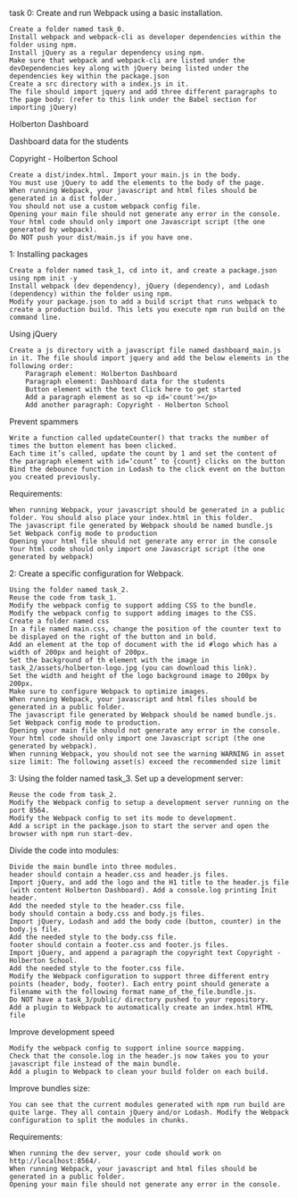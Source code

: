 task 0:
Create and run Webpack using a basic installation.

    Create a folder named task_0.
    Install webpack and webpack-cli as developer dependencies within the folder using npm.
    Install jQuery as a regular dependency using npm.
    Make sure that webpack and webpack-cli are listed under the devDependencies key along with jQuery being listed under the dependencies key within the package.json
    Create a src directory with a index.js in it.
    The file should import jquery and add three different paragraphs to the page body: (refer to this link under the Babel section for importing jQuery)

Holberton Dashboard

Dashboard data for the students

Copyright - Holberton School

    Create a dist/index.html. Import your main.js in the body.
    You must use jQuery to add the elements to the body of the page.
    When running Webpack, your javascript and html files should be generated in a dist folder.
    You should not use a custom webpack config file.
    Opening your main file should not generate any error in the console.
    Your html code should only import one Javascript script (the one generated by webpack).
    Do NOT push your dist/main.js if you have one.


1:
Installing packages

    Create a folder named task_1, cd into it, and create a package.json using npm init -y
    Install webpack (dev dependency), jQuery (dependency), and Lodash (dependency) within the folder using npm.
    Modify your package.json to add a build script that runs webpack to create a production build. This lets you execute npm run build on the command line.

Using jQuery

    Create a js directory with a javascript file named dashboard_main.js in it. The file should import jquery and add the below elements in the following order:
        Paragraph element: Holberton Dashboard
        Paragraph element: Dashboard data for the students
        Button element with the text Click here to get started
        Add a paragraph element as so <p id='count'></p>
        Add another paragraph: Copyright - Holberton School

Prevent spammers

    Write a function called updateCounter() that tracks the number of times the button element has been clicked.
    Each time it’s called, update the count by 1 and set the content of the paragraph element with id=‘count’ to {count} clicks on the button
    Bind the debounce function in Lodash to the click event on the button you created previously.

Requirements:

    When running Webpack, your javascript should be generated in a public folder. You should also place your index.html in this folder.
    The javascript file generated by Webpack should be named bundle.js
    Set Webpack config mode to production
    Opening your html file should not generate any error in the console
    Your html code should only import one Javascript script (the one generated by webpack)


2:
Create a specific configuration for Webpack.

    Using the folder named task_2.
    Reuse the code from task_1.
    Modify the webpack config to support adding CSS to the bundle.
    Modify the webpack config to support adding images to the CSS.
    Create a folder named css
    In a file named main.css, change the position of the counter text to be displayed on the right of the button and in bold.
    Add an element at the top of document with the id #logo which has a width of 200px and height of 200px.
    Set the background of th element with the image in task_2/assets/holberton-logo.jpg (you can download this link).
    Set the width and height of the logo background image to 200px by 200px.
    Make sure to configure Webpack to optimize images.
    When running Webpack, your javascript and html files should be generated in a public folder.
    The javascript file generated by Webpack should be named bundle.js.
    Set Webpack config mode to production.
    Opening your main file should not generate any error in the console.
    Your html code should only import one Javascript script (the one generated by webpack).
    When running Webpack, you should not see the warning WARNING in asset size limit: The following asset(s) exceed the recommended size limit


3:
Using the folder named task_3. Set up a development server:

    Reuse the code from task_2.
    Modify the Webpack config to setup a development server running on the port 8564.
    Modify the Webpack config to set its mode to development.
    Add a script in the package.json to start the server and open the browser with npm run start-dev.

Divide the code into modules:

    Divide the main bundle into three modules.
    header should contain a header.css and header.js files.
    Import jQuery, and add the logo and the H1 title to the header.js file (with content Holberton Dashboard). Add a console.log printing Init header.
    Add the needed style to the header.css file.
    body should contain a body.css and body.js files.
    Import jQuery, Lodash and add the body code (button, counter) in the body.js file.
    Add the needed style to the body.css file.
    footer should contain a footer.css and footer.js files.
    Import jQuery, and append a paragraph the copyright text Copyright - Holberton School.
    Add the needed style to the footer.css file.
    Modify the Webpack configuration to support three different entry points (header, body, footer). Each entry point should generate a filename with the following format name_of_the_file.bundle.js.
    Do NOT have a task_3/public/ directory pushed to your repository.
    Add a plugin to Webpack to automatically create an index.html HTML file

Improve development speed

    Modify the webpack config to support inline source mapping.
    Check that the console.log in the header.js now takes you to your javascript file instead of the main bundle.
    Add a plugin to Webpack to clean your build folder on each build.

Improve bundles size:

    You can see that the current modules generated with npm run build are quite large. They all contain jQuery and/or Lodash. Modify the Webpack configuration to split the modules in chunks.

Requirements:

    When running the dev server, your code should work on http://localhost:8564/.
    When running Webpack, your javascript and html files should be generated in a public folder.
    Opening your main file should not generate any error in the console.

